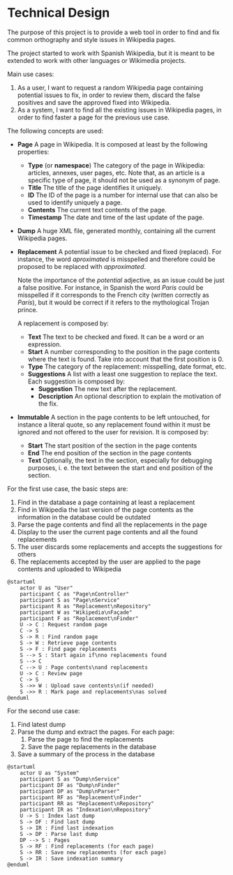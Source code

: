 # Technical Design

The purpose of this project is to provide a web tool in order to find and fix common orthography and style issues in Wikipedia pages.

The project started to work with Spanish Wikipedia, but it is meant to be extended to work with other languages or Wikimedia projects.

Main use cases:

1. As a user, I want to request a random Wikipedia page containing potential issues to fix, in order to review them, discard the false positives and save the approved fixed into Wikipedia.
2. As a system, I want to find all the existing issues in Wikipedia pages, in order to find faster a page for the previous use case.

The following concepts are used:

- **Page** A page in Wikipedia. It is composed at least by the following properties:
  - **Type** (or **namespace**) The category of the page in Wikipedia: articles, annexes, user pages, etc. Note that, as an article is a specific type of page, it should not be used as a synonym of page.
  - **Title** The title of the page identifies it uniquely.
  - **ID** The ID of the page is a number for internal use that can also be used to identify uniquely a page.
  - **Contents** The current text contents of the page.
  - **Timestamp** The date and time of the last update of the page.
- **Dump** A huge XML file, generated monthly, containing all the current Wikipedia pages.
- **Replacement** A potential issue to be checked and fixed (replaced). For instance, the word _aproximated_ is misspelled and therefore could be proposed to be replaced with _approximated_.
  
  Note the importance of the _potential_ adjective, as an issue could be just a false positive. For instance, in Spanish the word _Paris_ could be misspelled if it corresponds to the French city (written correctly as _París_), but it would be correct if it refers to the mythological Trojan prince.
  
  A replacement is composed by:

  - **Text** The text to be checked and fixed. It can be a word or an expression.
  - **Start** A number corresponding to the position in the page contents where the text is found. Take into account that the first position is 0.
  - **Type** The category of the replacement: misspelling, date format, etc.
  - **Suggestions** A list with a least one suggestion to replace the text. Each suggestion is composed by:
    - **Suggestion** The new text after the replacement.
    - **Description** An optional description to explain the motivation of the fix.
- **Immutable** A section in the page contents to be left untouched, for instance a literal quote, so any replacement found within it must be ignored and not offered to the user for revision. It is composed by:
  - **Start** The start position of the section in the page contents
  - **End** The end position of the section in the page contents
  - **Text** Optionally, the text in the section, especially for debugging purposes, i. e. the text between the start and end position of the section.

For the first use case, the basic steps are:

1. Find in the database a page containing at least a replacement
2. Find in Wikipedia the last version of the page contents as the information in the database could be outdated
3. Parse the page contents and find all the replacements in the page
4. Display to the user the current page contents and all the found replacements
5. The user discards some replacements and accepts the suggestions for others
6. The replacements accepted by the user are applied to the page contents and uploaded to Wikipedia

```plantuml
@startuml
    actor U as "User"
    participant C as "Page\nController"
    participant S as "Page\nService"
    participant R as "Replacement\nRepository"
    participant W as "Wikipedia\nFaçade"
    participant F as "Replacement\nFinder"
    U -> C : Request random page
    C -> S
    S -> R : Find random page
    S -> W : Retrieve page contents
    S -> F : Find page replacements
    S --> S : Start again if\nno replacements found
    S --> C
    C --> U : Page contents\nand replacements
    U -> C : Review page
    C -> S
    S ->> W : Upload save contents\n(if needed)
    S ->> R : Mark page and replacements\nas solved
@enduml
```

For the second use case:

1. Find latest dump
2. Parse the dump and extract the pages. For each page:
    1. Parse the page to find the replacements
    2. Save the page replacements in the database
3. Save a summary of the process in the database

```plantuml
@startuml
    actor U as "System"
    participant S as "Dump\nService"
    participant DF as "Dump\nFinder"
    participant DP as "Dump\nParser"
    participant RF as "Replacement\nFinder"
    participant RR as "Replacement\nRepository"
    participant IR as "Indexation\nRepository"
    U -> S : Index last dump
    S -> DF : Find last dump
    S -> IR : Find last indexation
    S -> DP : Parse last dump
    DP --> S : Pages
    S -> RF : Find replacements (for each page)
    S -> RR : Save new replacements (for each page)
    S -> IR : Save indexation summary
@enduml
```
